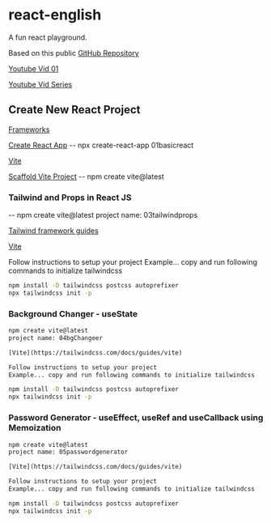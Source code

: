 # react-english

A fun react playground.

Based on this public [GitHub Repository](https://github.com/hiteshchoudhary/react-english)

[Youtube Vid 01](https://www.youtube.com/watch?v=lf8giXzuxVE)

[Youtube Vid Series](https://www.youtube.com/playlist?list=PLRAV69dS1uWQos1M1xP6LWN6C-lZvpkmq)

## Create New React Project

[Frameworks](https://react.dev/learn/start-a-new-react-project)

[Create React App](https://create-react-app.dev/)
-- npx create-react-app 01basicreact

[Vite](https://vitejs.dev/)

[Scaffold Vite Project](https://vitejs.dev/guide/)
-- npm create vite@latest

### Tailwind and Props in React JS

-- npm create vite@latest
project name: 03tailwindprops

[Tailwind framework guides](https://tailwindcss.com/docs/installation/framework-guides)

[Vite](https://tailwindcss.com/docs/guides/vite)

Follow instructions to setup your project
Example... copy and run following commands to initialize tailwindcss

```cmd
npm install -D tailwindcss postcss autoprefixer
npx tailwindcss init -p
```

### Background Changer - useState

```cmd
npm create vite@latest
project name: 04bgChangeer

[Vite](https://tailwindcss.com/docs/guides/vite)

Follow instructions to setup your project
Example... copy and run following commands to initialize tailwindcss

npm install -D tailwindcss postcss autoprefixer
npx tailwindcss init -p

```

### Password Generator - useEffect, useRef and useCallback using Memoization

```cmd
npm create vite@latest
project name: 05passwordgenerator

[Vite](https://tailwindcss.com/docs/guides/vite)

Follow instructions to setup your project
Example... copy and run following commands to initialize tailwindcss

npm install -D tailwindcss postcss autoprefixer
npx tailwindcss init -p
```
